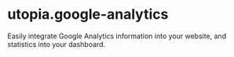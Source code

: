 utopia.google-analytics
=======================

Easily integrate Google Analytics information into your website, and statistics into your dashboard.